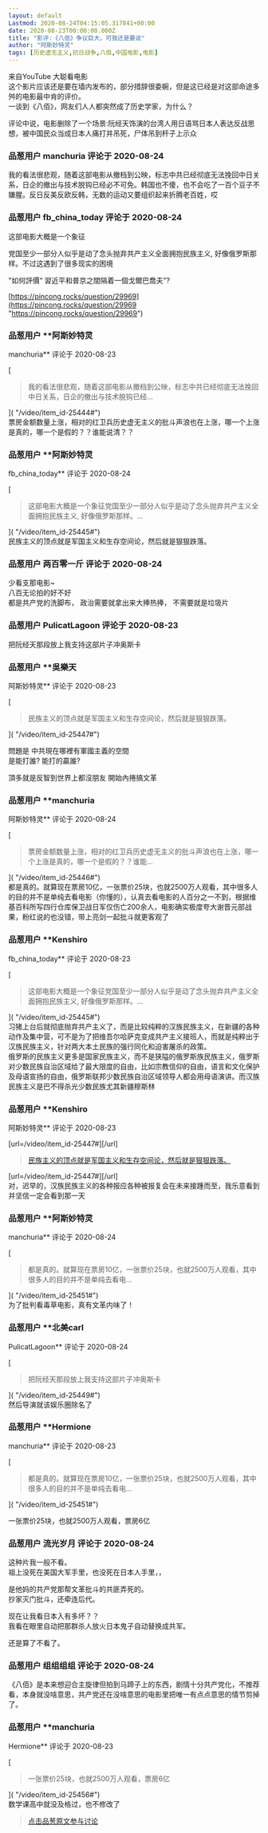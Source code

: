 ```yaml
---
layout: default
Lastmod: 2020-08-24T04:15:05.317841+00:00
date: 2020-08-23T00:00:00.000Z
title: "影评:《八佰》争议巨大，可我还是要说"
author: "阿斯妙特灵"
tags: [历史虚无主义,抗日战争,八佰,中国电影,电影]
---
```


来自YouTube 大聪看电影  
这个影片应该还是要在墙内发布的，部分措辞很委婉，但是这已经是对这部命途多舛的电影最中肯的评价。  
一谈到《八佰》，网友们人人都突然成了历史学家，为什么？  
  
  
评论中说，电影删除了一个场景:阮经天饰演的台湾人用日语骂日本人表达反战思想，被中国民众当成日本人痛打并吊死，尸体吊到杆子上示众

            
### 品葱用户 **manchuria** 评论于 2020-08-24
        
我的看法很悲观，随着这部电影从撤档到公映，标志中共已经彻底无法挽回中日关系，日企的撤出与技术脱钩已经必不可免。韩国也不傻，也不会吃了一百个豆子不嫌腥。反日反美反欧反韩，无数的运动又要组织起来折腾老百姓，哎
        


            
### 品葱用户 **fb_china_today** 评论于 2020-08-24
        
这部电影大概是一个象征  
  
党国至少一部分人似乎是动了念头抛弃共产主义全面拥抱民族主义, 好像俄罗斯那样。不过这遇到了很多现实的困境  
  
"如何評價“ 習近平和普京之間隔着一個戈爾巴喬夫”?  
  
[https://pincong.rocks/question/29969](https://pincong.rocks/question/29969 "https://pincong.rocks/question/29969")
        


            
### 品葱用户 **阿斯妙特灵 
manchuria** 评论于 2020-08-23
        
[

> 我的看法很悲观，随着这部电影从撤档到公映，标志中共已经彻底无法挽回中日关系，日企的撤出与技术脱钩已经...

]( "/video/item_id-25444#")  
票房金额数量上涨，相对的红卫兵历史虚无主义的批斗声浪也在上涨，哪一个上涨是真的，哪一个是假的？？谁能说清？？
        


            
### 品葱用户 **阿斯妙特灵 
fb_china_today** 评论于 2020-08-24
        
[

> 这部电影大概是一个象征党国至少一部分人似乎是动了念头抛弃共产主义全面拥抱民族主义, 好像俄罗斯那样。...

]( "/video/item_id-25445#")  
民族主义的顶点就是军国主义和生存空间论，然后就是狠狠跌落。
        


            
### 品葱用户 **两百零一斤** 评论于 2020-08-24
        
少看支那电影~  
八百无论拍的好不好  
都是共产党的洗脚布， 政治需要就拿出来大捧热捧， 不需要就是垃圾片
        


            
### 品葱用户 **PulicatLagoon** 评论于 2020-08-23
        
把阮经天那段放上我支持这部片子冲奥斯卡
        


            
### 品葱用户 **吳樂天 
阿斯妙特灵** 评论于 2020-08-23
        
[

> 民族主义的顶点就是军国主义和生存空间论，然后就是狠狠跌落。

]( "/video/item_id-25447#")  
  
問題是 中共現在哪裡有軍國主義的空間  
是能打誰? 能打的贏誰?  
  
頂多就是反智到世界上都沒朋友 開始內捲搞文革
        


            
### 品葱用户 **manchuria 
阿斯妙特灵** 评论于 2020-08-24
        
[

> 票房金额数量上涨，相对的红卫兵历史虚无主义的批斗声浪也在上涨，哪一个上涨是真的，哪一个是假的？？谁能...

]( "/video/item_id-25446#")  
都是真的。就算现在票房10亿，一张票价25块，也就2500万人观看，其中很多人的目的并不是单纯去看电影（你懂的），认真去看电影的人百分之一不到，根据维基百科所写四行仓库保卫战日军仅伤亡200余人，电影确实极度夸大谢晋元部战果，粉红说的也没错，带上亮剑一起批斗就更客观了
        


            
### 品葱用户 **Kenshiro 
fb_china_today** 评论于 2020-08-23
        
[

> 这部电影大概是一个象征党国至少一部分人似乎是动了念头抛弃共产主义全面拥抱民族主义, 好像俄罗斯那样。...

]( "/video/item_id-25445#")  
习猪上台后就彻底抛弃共产主义了，而是比较纯粹的汉族民族主义，在新疆的各种动作及集中营，可不是为了把维吾尔哈萨克变成共产主义接班人，而就是纯粹出于汉族民族主义，针对两大本土民族的强行同化和迫害屠杀的政策。  
俄罗斯的民族主义更多是国家民族主义，而不是狭隘的俄罗斯族民族主义，俄罗斯对少数民族自治区域给了最大限度的自由，比如宗教信仰的自由，语言和文化保护及母语宣扬的自由，俄罗斯联邦少数民族自治区域领导人都会用母语演讲。而汉族民族主义是巴不得杀光少数民族尤其新疆穆斯林
        


            
### 品葱用户 **Kenshiro 
阿斯妙特灵** 评论于 2020-08-23
        
\[url=/video/item\_id-25447#\]\[/url\]  

> [民族主义的顶点就是军国主义和生存空间论，然后就是狠狠跌落。]( "/video/item_id-25447#")

  
\[url=/video/item\_id-25447#\]\[/url\]  
对，迟早的，汉族民族主义的各种报应各种被报复会在未来接踵而至，我乐意看到并坚信一定会看到那一天
        


            
### 品葱用户 **阿斯妙特灵 
manchuria** 评论于 2020-08-24
        
[

> 都是真的。就算现在票房10亿，一张票价25块，也就2500万人观看，其中很多人的目的并不是单纯去看电...

]( "/video/item_id-25451#")  
为了批判看毒草电影，真有文革内味了！
        


            
### 品葱用户 **北美carl 
PulicatLagoon** 评论于 2020-08-24
        
[

> 把阮经天那段放上我支持这部片子冲奥斯卡

]( "/video/item_id-25449#")  
然后导演就该娱乐圈除名了
        


            
### 品葱用户 **Hermione 
manchuria** 评论于 2020-08-23
        
[

> 都是真的。就算现在票房10亿，一张票价25块，也就2500万人观看，其中很多人的目的并不是单纯去看电...

]( "/video/item_id-25451#")  
  
一张票价25块，也就2500万人观看，票房6亿
        


            
### 品葱用户 **流光岁月** 评论于 2020-08-24
        
这种片我一般不看。  
祖上没死在美国大军手里，也没死在日本人手里，，  
  
是他妈的共产党那帮文革批斗的共匪弄死的。  
抄家灭门批斗，还牵连后代。  
  
现在让我看日本入有多坏？？  
我看在眼里自动把那群杀人放火日本鬼子自动替换成共军。  
  
  
还是算了不看了。
        


            
### 品葱用户 **组组组组** 评论于 2020-08-24
        
《八佰》是本来想迎合主旋律但拍到马蹄子上的东西，剧情十分共产党化，不推荐看，本身就没啥意思，共产党还在没啥意思的电影里把唯一有点点意思的情节剪掉了。
        


            
### 品葱用户 **manchuria 
Hermione** 评论于 2020-08-23
        
[

> 一张票价25块，也就2500万人观看，票房6亿

]( "/video/item_id-25456#")  
数学课高中就没及格过，也不修改了
        






> [点击品葱原文参与讨论](https://pincong.rocks/video/2892)

